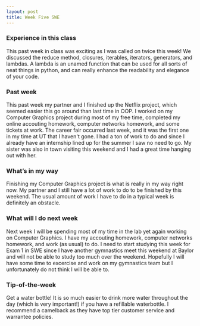 ```yaml
---
layout: post
title: Week Five SWE
---
```


### Experience in this class 
This past week in class was exciting as I was called on twice this week! We discussed the reduce method, closures, iterables, iterators, generators, and lambdas. A lambda is an unamed function that can be used for all sorts of neat things in python, and can really enhance the readability and elegance of your code. 

### Past week
This past week my partner and I finished up the Netflix project, which seemed easier this go around than last time in OOP. I worked on my Computer Graphics project during most of my free time, completed my online accouting homework, computer networks homework, and some tickets at work. The career fair occurred last week, and it was the first one in my time at UT that I haven't gone. I had a ton of work to do and since I already have an internship lined up for the summer I saw no need to go. My sister was also in town visiting this weekend and I had a great time hanging out with her.

### What’s in my way
Finishing my Computer Graphics project is what is really in my way right now. My partner and I still have a lot of work to do to be finished by this weekend. The usual amount of work I have to do in a typical week is definitely an obstacle.

### What will I do next week
Next week I will be spending most of my time in the lab yet again working on Computer Graphics. I have my accouting homework, computer networks homework, and work (as usual) to do. I need to start studying this week for Exam 1 in SWE since I have another gymnastics meet this weekend at Baylor and will not be able to study too much over the weekend. Hopefully I will have some time to excercise and work on my gymnastics team but I unfortunately do not think I will be able to.

### Tip-of-the-week
Get a water bottle! It is so much easier to drink more water throughout the day (which is very important!) if you have a refillable waterbottle. I recommend a camelback as they have top tier customer service and warrantee policies.
